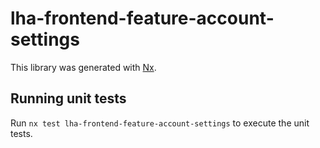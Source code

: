 # lha-frontend-feature-account-settings

This library was generated with [Nx](https://nx.dev).

## Running unit tests

Run `nx test lha-frontend-feature-account-settings` to execute the unit tests.
